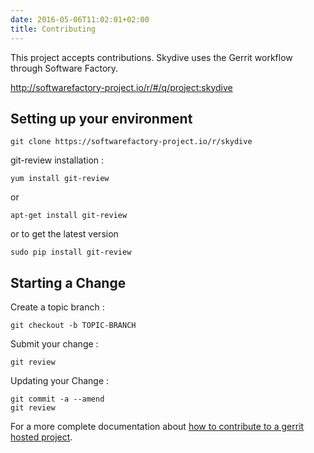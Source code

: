 ```yaml
---
date: 2016-05-06T11:02:01+02:00
title: Contributing
---
```


This project accepts contributions. Skydive uses the Gerrit workflow
through Software Factory.

http://softwarefactory-project.io/r/#/q/project:skydive

## Setting up your environment

```console
git clone https://softwarefactory-project.io/r/skydive
```

git-review installation :

```console
yum install git-review
```

or


```console
apt-get install git-review
```

or to get the latest version

```console
sudo pip install git-review
```

## Starting a Change

Create a topic branch :

```console
git checkout -b TOPIC-BRANCH
```

Submit your change :

```console
git review
```

Updating your Change :

```console
git commit -a --amend
git review
```

For a more complete documentation about
[how to contribute to a gerrit hosted project](https://gerrit-documentation.storage.googleapis.com/Documentation/2.12/intro-quick.html#_the_life_and_times_of_a_change).
